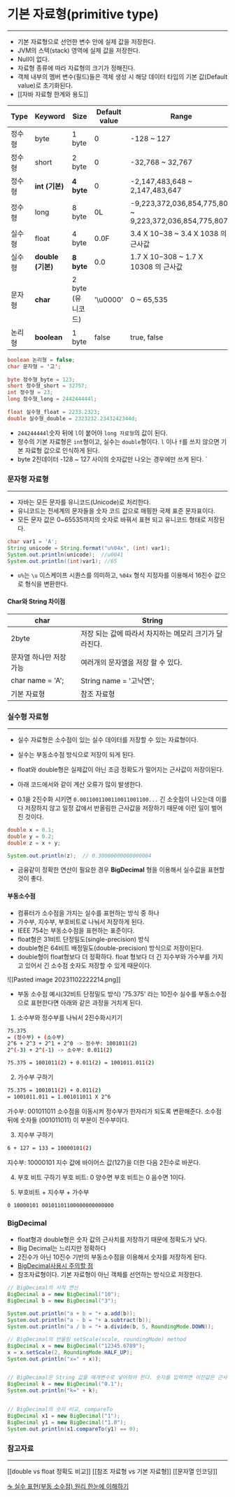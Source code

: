 
# 기본 자료형(primitive type)
---
- 기본 자료형으로 선언한 변수 안에 실제 값을 저장한다.
- JVM의 스텍(stack) 영역에 실제 값을 저장한다.
- Null이 없다. 
- 자료형 종류에 따라 자료형의 크기가 정해진다.
- 객체 내부의 멤버 변수(필드)들은 객체 생성 시 해당 데이터 타입의 기본 값(Default value)로 초기화된다.
- [[자바 자료형 한계와 용도]]

|Type|Keyword|Size|Default value|Range|
|---|---|---|---|---|
|정수형|byte|1 byte|0|-128 ~ 127|
|정수형|short|2 byte|0|-32,768 ~ 32,767|
|정수형|**int (기본)**|**4 byte**|0|-2,147,483,648 ~ 2,147,483,647|
|정수형|long|8 byte|0L|-9,223,372,036,854,775,808 ~ 9,223,372,036,854,775,807|
|실수형|float|4 byte|0.0F|3.4 X 10−38 ~ 3.4 X 1038 의 근사값|
|실수형|**double (기본)**|**8 byte**|0.0|1.7 X 10−308 ~ 1.7 X 10308 의 근사값|
|문자형|**char**|2 byte (유니코드)|'\u0000'|0 ~ 65,535|
|논리형|**boolean**|1 byte|false|true, false|

```java
boolean 논리형 = false;  
char 문자형 = '고';  
  
byte 정수형_byte = 123;  
short 정수형_short = 32757;  
int 정수형 = 23;  
long 정수형_long = 244244444l; 
  
float 실수형_float = 2233.2323;  
double 실수형_double = 2323232.2343242344d;
```
- `244244444l`숫자 뒤에 `l`이 붙어야 `long 자료형`의 값이 된다. 
- 정수의 기본 자료형은 `int`형이고, 실수는 `double`형이다. `l` 이나 `f`를 쓰지 않으면 기본 자료형 값으로 인식하게 된다. 
- byte 2진데이터 -128 ~ 127 사이의 숫자값만 나오는 경우에만 쓰게 된다.
`

### 문자형 자료형
---
- 자바는 모든 문자를 유니코드(Unicode)로 처리한다.
- 유니코드는 전세계의 문자들을 숫자 코드 값으로 매핑한 국제 표준 문자표이다. 
- 모든 문자 값은 0~65535까지의 숫자로 바꿔서 표현 되고 유니코드 형태로 저장된다.
```java
char var1 = 'A';  
String unicode = String.format("u%04x", (int) var1);
System.out.println(unicode);  //u0041
System.out.println((int)var1); //65
```
-  `u%`는 `\u` 이스케이프 시퀀스를 의미하고,  `%04x` 형식 지정자를 이용해서 16진수 값으로 형식을 변환한다.

#### Char와 String 차이점
 | char                    | String                                        |
 | ----------------------- | --------------------------------------------- |
 | 2byte                   | 저장 되는 값에 따라서 차지하는 메모리 크기가 달라진다. |
 | 문자열 하나만 저장 가능 | 여러개의 문자열을 저장 할 수 있다.            |
 | char name = 'A';        | String name = '고낙연';                       |
 | 기본 자료형             | 참조 자료형                                   |




### 실수형 자료형
---
- 실수 자료형은 소수점이 있는 실수 데이터를 저장할 수 있는 자료형이다.
- 실수는 부동소수점 방식으로 저장이 되게 된다.
- float와 double형은 실제값이 아닌 조금 정확도가 떨어지는 근사값이 저장이된다.

- 아래 코드에서와 같이 계산 오류가 많이 발생한다. 
- 0.1을 2진수화 시키면 `0.0011001100110011001100...` 긴 소숫점이 나오는데 이를 다 저장하지 않고 일정 값에서 반올림한 근사값을 저장하기 때문에 이런 일이 벌어진 것이다.
```java
double x = 0.1;
double y = 0.2;
double z = x + y;

System.out.println(z);  // 0.30000000000000004
```
- 금융같이 정확한 연산이 필요한 경우 **BigDecimal** 형을 이용해서 실수값을 표현할 것이 좋다.


#### 부동소수점
- 컴퓨터가 소수점을 가지는 실수를 표현하는 방식 중 하나
- 가수부, 지수부, 부호비트로 나눠서 저장하게 된다.
- IEEE 754는 부동소수점을 표현하는 표준이다.
- float형은 31비트 단정밀도(single-precision) 방식
- double형은 64비트 배정밀도(double-precision) 방식으로 저장이된다.
- double형이 float형보다 더 정확하다. float 형보다 더 긴 지수부와 가수부를 가지고 있어서 긴 소수점 숫자도 저장할 수 있게 때문이다.

![[Pasted image 20231102222214.png]]

- 부동 소수점 예시(32비트 단정밀도 방식)
'75.375' 라는 10진수 실수를 부동소수점으로 표현한다면 아래와 같은 과정을 거치게 된다.

1) 소수부와 정수부를 나눠서 2진수화시키기
```bash
75.375 
= (정수부) + (소수부)
2^6 + 2^3 + 2^1 + 2^0 -> 정수부: 1001011(2)
2^(-3) + 2^(-1) -> 소수부: 0.011(2)

75.375 = 1001011(2) + 0.011(2) = 1001011.011(2)
```

2) 가수부 구하기
```bash
75.375 = 1001011(2) + 0.011(2)
= 1001011.011 = 1.001011011 X 2^6
```
가수부: 001011011
소수점을 이동시켜 정수부가 한자리가 되도록 변환해준다.
소수점 뒤에 숫자들 (001011011) 이 부분이 진수부이다.

3) 지수부 구하기 
```bash
6 + 127 = 133 = 10000101(2)
```
지수부: 10000101
지수 값에 바이어스 값(127)을 더한 다음 2진수로 바꾼다.

4) 부호 비트 구하기
부호 비트: 0
양수면 부호 비트는 0
음수면 1이다.

5) 부호비트 + 지수부 + 가수부
```bash
0 10000101 00101101100000000000000
```



### BigDecimal
- float형과 double형은 숫자 값의 근사치를 저장하기 때문에 정확도가 낮다. 
- Big Decimal는 느리지만 정확하다
- 2진수가 아닌 10진수 기반의 부동소수점을 이용해서 숫자를 저장하게 된다.
- [BigDecimal사용시 주의할 점](https://blogs.oracle.com/javamagazine/post/four-common-pitfalls-of-the-bigdecimal-class-and-how-to-avoid-them)
- 참조자료형이다. 기본 자료형이 아닌 객체를 선언하는 방식으로 저장한다.

```java
// BigDecimal의 사칙 연산
BigDecimal a = new BigDecimal("10");  
BigDecimal b = new BigDecimal("3");  
  
System.out.println("a + b = "+ a.add(b));  
System.out.println("a - b = "+ a.subtract(b));  
System.out.println("a / b = "+ a.divide(b, 5, RoundingMode.DOWN));

// BigDecimal의 반올림 setScale(scale, roundingMode) method
BigDecimal x = new BigDecimal("12345.6789");
x = x.setScale(2, RoundingMode.HALF_UP);
System.out.println("x=" + x));


// BigDecimal은 String 값을 매개변수로 넣어줘야 한다. 숫자를 입력하면 이진값은 근사치를 저장한다.
BigDecimal k = new BigDecimal("0.1");
System.out.println("k=" + k);


// BigDecimal의 숫자 비교, compareTo
BigDecimal x1 = new BigDecimal("1");
BigDecimal y1 = new BigDecimal("1.0");
System.out.println(x1.compareTo(y1) == 0);
```


### 참고자료
---
[[double vs float 정확도 비교]]
[[참조 자료형 vs 기본 자료형]]
[[문자열 인코딩]]

[☕ 실수 표현(부동 소수점) 원리 한눈에 이해하기](https://inpa.tistory.com/entry/JAVA-%E2%98%95-%EC%8B%A4%EC%88%98-%ED%91%9C%ED%98%84%EB%B6%80%EB%8F%99-%EC%86%8C%EC%88%98%EC%A0%90-%EC%9B%90%EB%A6%AC-%ED%95%9C%EB%88%88%EC%97%90-%EC%9D%B4%ED%95%B4%ED%95%98%EA%B8%B0#%EB%B6%80%EB%8F%99_%EC%86%8C%EC%88%98%EC%A0%90_%EA%B3%84%EC%82%B0_%EB%B0%A9%EB%B2%95)
